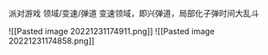 派对游戏
领域/变速/弹道
变速领域，即兴弹道，局部化子弹时间大乱斗



![[Pasted image 20221231174911.png]]
![[Pasted image 20221231174858.png]]